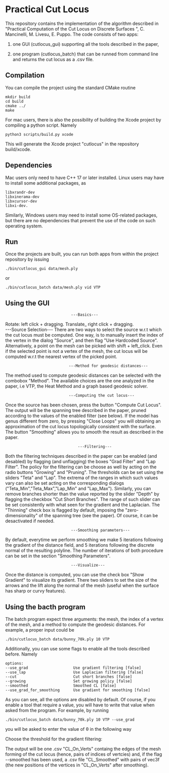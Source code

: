 # Practical Cut Locus

This repository contains the implementation of the algorithm described in "Practical Computation of the Cut Locus on Discrete Surfaces ", C. Mancinelli, M. Livesu,  E. Puppo. The code consists of two apps:

1) one GUI (cutlocus_gui) supporting all the tools described in the paper,

2) one program (cutlocus_batch) that can be runned from command line and returns the cut locus as a .csv file.

## Compilation
You can compile the project using the standard CMake routine

`mkdir build`<br/>
`cd build`<br/>
`cmake ../`<br/>
`make`<br/>

For mac users, there is also the possibility of building the Xcode project by compiling a python script. Namely

`python3 scripts/build.py xcode`

This will generate the Xcode project "cutlocus" in the repository build/xcode.

## Dependencies
Mac users only need to have C++ 17 or later installed. Linux users may have to install some additional packages, as

`libxrandr-dev`<br/>
`libxinerama-dev`<br/>
`libxcursor-dev`<br/>
`libxi-dev.`<br/>

Similarly, Windows users may need to install some OS-related packages, 
but there are no dependencies that prevent the use of the code on such operating system. 

## Run
Once the projects are built, you can run both apps from within the project repository by issuing

`./bin/cutlocus_gui data/mesh.ply`

or

`./bin/cutlocus_batch data/mesh.ply vid VTP`

## Using the GUI

                                 ---Basics---
Rotate: left click + dragging.
Translate_ right click + dragging.                                 
                                 ---Source Selection---
There are two ways to select the source w.r.t which the cut locus must be computed. One way, is to
manually insert the index of the vertex in the dialog "Source", and then flag "Use Hardcoded Source".
Alternatively, a point on the mesh can be picked with shift + left_click. Even if the selected point is not a vertex of the mesh, the cut locus will be computed w.r.t the nearest vertex of the picked point.

                                ---Method for geodesic distances---
The method used to compute geodesic distances can be selected with the combobox "Method". The 
available choices are the one analyzed in the paper, i.e VTP, the Heat Method and a graph based 
geodesic solver.

                                ---Computing the cut locus---
Once the source has been chosen, press the button "Compute Cut Locus". The 
output will be the spanning tree described in the paper, pruned according to the values of the
enabled filter (see below). If the model has genus different from zero, by pressing "Close Loops" 
you will obtaining an approximation of the cut locus topologically consistent with the surface.
The button "Smoothing" allows you to smooth the result as described in the paper.

                                    ---Filtering---
Both the filtering techniques described in the paper can be enabled (and desabled) by flagging (and unflagging) the boxes "Grad Filter" and "Lap Filter". The policy for the filtering can be choose as well by acting on the radio buttons "Growing" and "Pruning". The thresholds can be set using the sliders "Teta" and "Lap". The extrema of the ranges in which such values vary can also be set acting on the corresponding dialogs ("Teta_Min","Teta_Max","Lap_Min" and "Lap_Max"). Similarly, you can remove branches shorter than the value reported by the slider "Depth" by flagging the checkbox "Cut Short Branches". The range of such slider can be set consistently with what seen for the gradient and the Laplacian. The "Thinning" check box is flagged by default, imposing the "zero-dimensionality" of the spanning tree (see the paper). Of course, it can be desactivated if needed.

                                 ---Smoothing parameters---
By default, everytime we perform smoothing we make 5 iterations following the gradient of the distance field, and 5 iterations following the discrete normal of the resulting polyline. The number of iterations of both procedure can be set in the section "Smoothing Parameters".

                                 ---Visualize---
Once the distance is computed, you can use the check box "Show Gradient" to visualize its gradient. There two sliders to set the size of the arrows and the lift along the normal of the mesh (useful when the surface has sharp or curvy features). 

## Using the bacth program

The batch program expect three arguments: the mesh, the index of a vertex of the mesh, and a method to compute the geodesic distances. For example, a proper input could be

`./bin/cutlocus_batch data/bunny_70k.ply 10 VTP`

Additionally, you can use some flags to enable all the tools described before. Namely
  

`options:`<br/>
  `--use_grad                    Use gradient filtering [false]`<br/>
  `--use_lap                     Use Laplacian filtering [false]`<br/>
  `--cut                         Cut short branches [false]`<br/>
  `--growing                     Set growing policy [false]`<br/>
  `--smoothed                    Smoothed CL [false]`<br/>
  `--use_grad_for_smoothing      Use gradient for smoothing [false]`<br/>

As you can see, all the options are disabled by default. Of course, if you enable a tool that require a value, you will have to write that value when asked from the program. For example, by running 

`./bin/cutlocus_batch data/bunny_70k.ply 10 VTP --use_grad`

you will be asked to enter the value of θ in the following way

Choose the threshold for the gradient filtering: <write the value and press RETURN>

The output will be one .csv "CL_On_Verts" containg the edges of the mesh forming of the cut locus (hence, pairs of indices of vertcies) and, if the flag --smoothed has been used, a .csv file "CL_Smoothed" with pairs of vec3f (the new positions of the vertices in "CL_On_Verts" after smoothing).




                         







